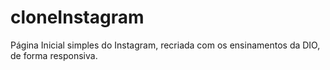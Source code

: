 # cloneInstagram
Página Inicial simples do Instagram, recriada com os ensinamentos da DIO, de forma responsiva.
